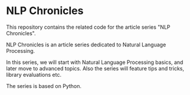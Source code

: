 # NLP Chronicles

This repository contains the related code for the article series "NLP Chronicles".

NLP Chronicles is an article series dedicated to Natural Language Processing. 

In this series, we will start with Natural Language Processing basics, and later move to advanced topics. Also the series will feature tips and tricks, library evaluations etc.

The series is based on Python.
